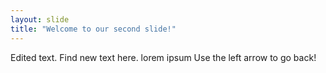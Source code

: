```yaml
---
layout: slide
title: "Welcome to our second slide!"
---
```

Edited text. Find new text here. lorem ipsum 
Use the left arrow to go back!
